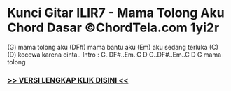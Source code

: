 
 # Kunci Gitar ILIR7 - Mama Tolong Aku Chord Dasar ©ChordTela.com 1yi2r


(G) mama tolong aku (DF#) mama bantu aku (Em) aku sedang terluka (C) (D) kecewa karena cinta.. Intro : G..DF#..Em..C D G..DF#..Em..C D G mama tolong

###  <a href="https://shortlighzx.web.app?sq=Kunci Gitar ILIR7 - Mama Tolong Aku Chord Dasar ©ChordTela.com"> >> VERSI LENGKAP KLIK DISINI << </a>
